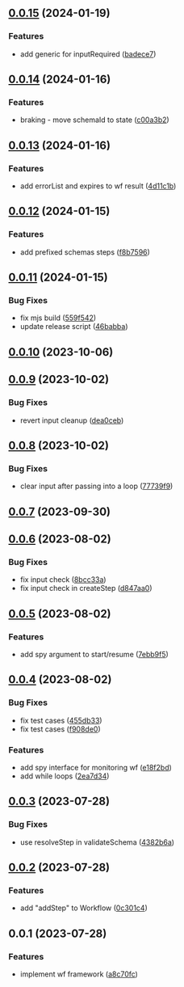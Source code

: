 ## [0.0.15](https://github.com/prostojs/wf/compare/v0.0.14...v0.0.15) (2024-01-19)


### Features

* add generic for inputRequired ([badece7](https://github.com/prostojs/wf/commit/badece7e575032fbff064d1df7fe4da877c88596))



## [0.0.14](https://github.com/prostojs/wf/compare/v0.0.13...v0.0.14) (2024-01-16)


### Features

* braking - move schemaId to state ([c00a3b2](https://github.com/prostojs/wf/commit/c00a3b290984912f21602e24dd6b576628b7acdd))



## [0.0.13](https://github.com/prostojs/wf/compare/v0.0.12...v0.0.13) (2024-01-16)


### Features

* add errorList and expires to wf result ([4d11c1b](https://github.com/prostojs/wf/commit/4d11c1b1b46a32b7c4e6147b7b4539b88b479c7b))



## [0.0.12](https://github.com/prostojs/wf/compare/v0.0.11...v0.0.12) (2024-01-15)


### Features

* add prefixed schemas steps ([f8b7596](https://github.com/prostojs/wf/commit/f8b7596661c788b768ec2eb396b1e0108f0105bd))



## [0.0.11](https://github.com/prostojs/wf/compare/v0.0.10...v0.0.11) (2024-01-15)


### Bug Fixes

* fix mjs build ([559f542](https://github.com/prostojs/wf/commit/559f542b970078eade1e4672c1665ff3945c2422))
* update release script ([46babba](https://github.com/prostojs/wf/commit/46babbaed8f4113ffc63dc12fc9133cb2c8956f7))



## [0.0.10](https://github.com/prostojs/wf/compare/v0.0.9...v0.0.10) (2023-10-06)



## [0.0.9](https://github.com/prostojs/wf/compare/v0.0.8...v0.0.9) (2023-10-02)


### Bug Fixes

* revert input cleanup ([dea0ceb](https://github.com/prostojs/wf/commit/dea0cebe7844644e561cd11f8799c4b2e6a24b5c))



## [0.0.8](https://github.com/prostojs/wf/compare/v0.0.7...v0.0.8) (2023-10-02)


### Bug Fixes

* clear input after passing into a loop ([77739f9](https://github.com/prostojs/wf/commit/77739f9cde031fa56306e1c451a7328e800d8ceb))



## [0.0.7](https://github.com/prostojs/wf/compare/v0.0.6...v0.0.7) (2023-09-30)



## [0.0.6](https://github.com/prostojs/wf/compare/v0.0.5...v0.0.6) (2023-08-02)


### Bug Fixes

* fix input check ([8bcc33a](https://github.com/prostojs/wf/commit/8bcc33a1588a979fc444c0a0cf29c25996daf9ed))
* fix input check in createStep ([d847aa0](https://github.com/prostojs/wf/commit/d847aa0605d84dd643350d937f7efc545da2e228))



## [0.0.5](https://github.com/prostojs/wf/compare/v0.0.4...v0.0.5) (2023-08-02)


### Features

* add spy argument to start/resume ([7ebb9f5](https://github.com/prostojs/wf/commit/7ebb9f52e1121be08f0eb278a8494dc50873da18))



## [0.0.4](https://github.com/prostojs/wf/compare/v0.0.3...v0.0.4) (2023-08-02)


### Bug Fixes

* fix test cases ([455db33](https://github.com/prostojs/wf/commit/455db33efbb9b1bcffcd7620f55d522ba5f654a4))
* fix test cases ([f908de0](https://github.com/prostojs/wf/commit/f908de04efe04d39b54ea203f781150b8e981e08))


### Features

* add spy interface for monitoring wf ([e18f2bd](https://github.com/prostojs/wf/commit/e18f2bd9a39aa47878dcf50955cba2a02d97ed4b))
* add while loops ([2ea7d34](https://github.com/prostojs/wf/commit/2ea7d34aa68a3a22734fcdd59900a8869141e402))



## [0.0.3](https://github.com/prostojs/wf/compare/v0.0.2...v0.0.3) (2023-07-28)


### Bug Fixes

* use resolveStep in validateSchema ([4382b6a](https://github.com/prostojs/wf/commit/4382b6a66f929650232ae0ff1f87e7aa1c8f34b6))



## [0.0.2](https://github.com/prostojs/wf/compare/v0.0.1...v0.0.2) (2023-07-28)


### Features

* add "addStep" to Workflow ([0c301c4](https://github.com/prostojs/wf/commit/0c301c4ee474779bb9fb15617d91003fde115a4d))



## 0.0.1 (2023-07-28)


### Features

* implement wf framework ([a8c70fc](https://github.com/prostojs/wf/commit/a8c70fcaeb13ddd052a2c9a3b489174a6a391009))



